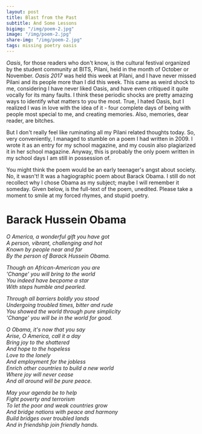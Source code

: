 ```yaml
---
layout: post
title: Blast from the Past
subtitle: And Some Lessons
bigimg: "/img/poem-2.jpg"	
image: "/img/poem-2.jpg"
share-img: "/img/poem-2.jpg"
tags: missing poetry oasis
---
```


_Oasis_, for those readers who don't know, is the cultural festival organized by the student community at BITS, Pilani, held in the month of October or November. _Oasis 2017_ was held this week at Pilani, and I have never missed Pilani and its people more than I did this week. This came as weird shock to me, considering I have never liked Oasis, and have even critiqued it quite vocally for its many faults. I think these periodic shocks are pretty amazing ways to identify what matters to you the most. True, I hated Oasis, but I realized I was in love with the idea of it - four complete days of being with people most special to me, and creating memories. Also, memories, dear reader, are bitches.

But I don't really feel like ruminating all my Pilani related thoughts today. So, very conveniently, I managed to stumble on a poem I had written in 2009. I wrote it as an entry for my school magazine, and my cousin also plagiarized it in her school magazine. Anyway, this is probably the only poem written in my school days I am still in possession of.

You might think the poem would be an early teenager's angst about society. No, it wasn't! It was a hagiographic poem about Barack Obama. I still do not recollect why I chose Obama as my subject; maybe I will remember it someday. Given below, is the full-text of the poem, unedited. Please take a moment to smile at my forced rhymes, and stupid poetry.


# Barack Hussein Obama

_O America, a wonderful gift you have got_  
_A person, vibrant, challenging and hot_  
_Known by people near and far_  
_By the person of Barack Hussein Obama._

_Though an African-American you are_  
_'Change' you will bring to the world_  
_You indeed have becpome a star_  
_With steps humble and pearled._

_Through all barriers boldly you stood_  
_Undergoing troubled times, bitter and rude_  
_You showed the world through pure simplicity_  
_'Change' you will be in the world for good._

_O Obama, it's now that you say_  
_Arise, O America, call it a day_  
_Bring joy to the shattered_  
_And hope to the hopeless_  
_Love to the lonely_  
_And employment for the jobless_  
_Enrich other countries to build a new world_  
_Where joy will never cease_  
_And all around will be pure peace._

_May your agenda be to help_  
_Fight poverty and terrorism_  
_To let the poor and weak countries grow_  
_And bridge nations with peace and harmony_  
_Build bridges over troubled lands_  
_And in friendship join friendly hands._